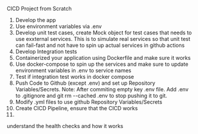 CICD Project from Scratch
1. Develop the app 
2. Use environment variables via .env
3. Develop unit test cases, create Mock object for test cases that needs to use exxternal services. This is to simulate real services so that unit test can fail-fast and not have to spin up actual services in github actions
5. Develop Integration tests
6. Containerized your application using Dockerfile and make sure it works
7. Use docker-compose to spin up the services and make sure to update environment variables in .env to service names
8. Test if integration test works in docker compose
9. Push Code to Github (except .env) and set up Repository Variables/Secrets. Note: After commiting empty key .env file. Add .env to .gitignore and git rm --cached .env to stop pushing it to git.
10. Modify .yml files to use github Repository Variables/Secrets
11. Create CICD Pipeline, ensure that the CICD works
12. 

understand the health checks and how it works


